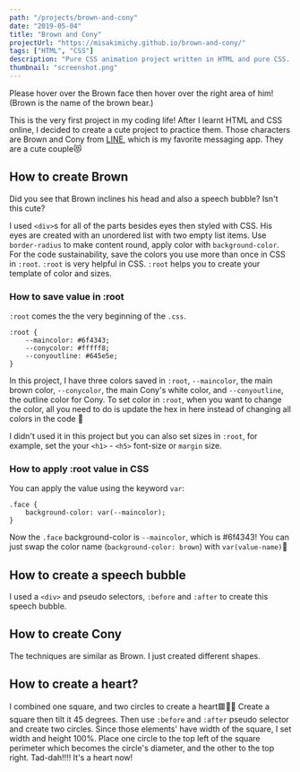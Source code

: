 ```yaml
---
path: "/projects/brown-and-cony"
date: "2019-05-04"
title: "Brown and Cony"
projectUrl: "https://misakimichy.github.io/brown-and-cony/"
tags: ["HTML", "CSS"]
description: "Pure CSS animation project written in HTML and pure CSS. When you hover over Brown, the brown bear, and Cony, the cute rabbit, some animation will start."
thumbnail: "screenshot.png"
---
```

Please hover over the Brown face then hover over the right area of him! (Brown is the name of the brown bear.)


This is the very first project in my coding life! After I learnt HTML and CSS online, I decided to create a cute project to practice them.
Those characters are Brown and Cony from [LINE](https://line.me/en/), which is my favorite messaging app. They are a cute couple😻

## How to create Brown
Did you see that Brown inclines his head and also a speech bubble? Isn't this cute?

I used `<div>`s for all of the parts besides eyes then styled with CSS. His eyes are created with an unordered list with two empty list items. Use `border-radius` to make content round, apply color with `background-color`. For the code sustainability, save the colors you use more than once in CSS in `:root`. `:root` is very helpful in CSS. `:root` helps you to create your template of color and sizes.

### How to save value in :root
`:root` comes the the very beginning of the `.css`.
```
:root {
    --maincolor: #6f4343;
    --conycolor: #fffff8;
    --conyoutline: #645e5e;
}
```
In this project, I have three colors saved in `:root`, `--maincolor`, the main brown color, `--conycolor`, the main Cony's white color, and `--conyoutline`, the outline color for Cony. To set color in `:root`, when you want to change the color, all you need to do is update the hex in here instead of changing all colors in the code 🙌

I didn't used it in this project but you can also set sizes in `:root`, for example, set the your `<h1>` - `<h5>` font-size or `margin` size.

### How to apply :root value in CSS
You can apply the value using the keyword `var`:
```
.face {
    background-color: var(--maincolor);
}
```
Now the `.face` background-color is `--maincolor`, which is #6f4343! You can just swap the color name (`background-color: brown`) with `var(value-name)`🥳


## How to create a speech bubble
I used a `<div>` and pseudo selectors, `:before` and `:after` to create this speech bubble. 


## How to create Cony
The techniques are similar as Brown. I just created different shapes.

## How to create a heart?
I combined one square, and two circles to create a heart🟥🔴🔴 Create a square then tilt it 45 degrees. Then use `:before` and `:after` pseudo selector and create two circles. Since those elements' have width of the square, I set width and height 100%. Place one circle to the top left of the square perimeter which becomes the circle's diameter, and the other to the top right. Tad-dah!!!! It's a heart now!
